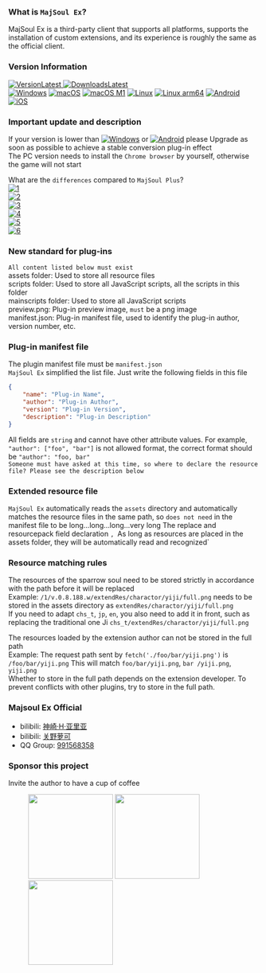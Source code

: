 ### What is `MajSoul Ex`?

MajSoul Ex is a third-party client that supports all platforms, supports the installation of custom extensions, and its experience is roughly the same as the official client.

### Version Information

[![VersionLatest](https://img.shields.io/github/release/moxcomic/majsoul-ex) ![DownloadsLatest](https://img.shields.io/github/downloads/moxcomic/majsoul-ex/latest/total)](https://github.com/moxcomic/majsoul-ex/releases/latest)  
[![Windows](https://img.shields.io/badge/Windows-1.0.42-ff69b4)](https://github.com/moxcomic/majsoul-ex/releases/latest) [![macOS](https://img.shields.io/badge/macOS-1.0.42-ff69b4)](https://github.com/moxcomic/majsoul-ex/releases/latest) [![macOS M1](https://img.shields.io/badge/macOS%20M1-1.0.42-ff69b4)](https://github.com/moxcomic/majsoul-ex/releases/latest) [![Linux](https://img.shields.io/badge/Linux-1.0.42-ff69b4)](https://github.com/moxcomic/majsoul-ex/releases/latest) [![Linux arm64](https://img.shields.io/badge/Linux%20arm64-1.0.42-ff69b4)](https://github.com/moxcomic/majsoul-ex/releases/latest) [![Android](https://img.shields.io/badge/Android-1.2.5-ff69b4)](https://github.com/moxcomic/majsoul-ex/releases/latest) [![iOS](https://img.shields.io/badge/iOS-3.2.0-ff69b4)](https://github.com/moxcomic/majsoul-ex/releases/latest)

### Important update and description

If your version is lower than [![Windows](https://img.shields.io/badge/Windows-1.0.33-ff69b4)](https://github.com/moxcomic/majsoul-ex/releases/latest) or [![Android](https://img.shields.io/badge/Android-1.2.2-ff69b4)](https://github.com/moxcomic/majsoul-ex/releases/latest) please Upgrade as soon as possible to achieve a stable conversion plug-in effect  
The PC version needs to install the `Chrome browser` by yourself, otherwise the game will not start

What are the `differences` compared to `MajSoul Plus`?  
[![1](https://img.shields.io/static/v1?label=New%20Concept&message=New%20concept,no%20longer%20distinguish%20mspe/mspm/mspr&color=ff69b4)](https://github.com/moxcomic/majsoul-ex/releases/latest)  
[![2](https://img.shields.io/static/v1?label=New%20Extension&message=More%20intuitive%20development,%20convenient%20for%20developers%20and%20users&color=ff69b4)](https://github.com/moxcomic/majsoul-ex/releases/latest)  
[![3](https://img.shields.io/static/v1?label=Faster%20Speed&message=New%20technology%20optimizes%20the%20loading%20speed,%20which%20is%20much%20faster%20than%20Majsoul%20Plus&color=ff69b4)](https://github.com/moxcomic/majsoul-ex/releases/latest)  
[![4](https://img.shields.io/static/v1?label=Better%20Performance&message=The%20software%20developed%20by%20Go%20and%20C%20far%20surpasses%20Majsoul%20Plus%20in%20performance%20and%20efficiency&color=ff69b4)](https://github.com/moxcomic/majsoul-ex/releases/latest)  
[![5](<https://img.shields.io/static/v1?label=New%20Kernel&message=The%20new%20mechanism%20can%20use%20the%20latest%20Chromium%2090%20kernel%20(Majsoul%20Plus%20uses%2078%20kernel)&color=ff69b4>)](https://github.com/moxcomic/majsoul-ex/releases/latest)  
[![6](https://img.shields.io/static/v1?label=Less%20Lag&message=The%20software%20developed%20by%20Go%20and%20C%20occupies%20less%20memory%20than%20Majsoul%20Plus%20developed%20by%20Electron.&color=ff69b4)](https://github.com/moxcomic/majsoul-ex/releases/latest)

### New standard for plug-ins

`All content listed below must exist`  
assets folder: Used to store all resource files  
scripts folder: Used to store all JavaScript scripts, all the scripts in this folder  
mainscripts folder: Used to store all JavaScript scripts  
preview.png: Plug-in preview image, `must` be a png image  
manifest.json: Plug-in manifest file, used to identify the plug-in author, version number, etc.

### Plug-in manifest file

The plugin manifest file must be `manifest.json`  
`MajSoul Ex` simplified the list file. Just write the following fields in this file

```JSON
{
    "name": "Plug-in Name",
    "author": "Plug-in Author",
    "version": "Plug-in Version",
    "description": "Plug-in Description"
}
```

All fields are `string` and cannot have other attribute values. For example, `"author": ["foo", "bar"]` is not allowed format, the correct format should be `"author": "foo, bar" `  
`Someone must have asked at this time, so where to declare the resource file? Please see the description below`

### Extended resource file

`MajSoul Ex` automatically reads the `assets` directory and automatically matches the resource files in the same path, so `does not need` in the manifest file to be long...long...long...very long The replace and resourcepack field declaration `, `As long as resources are placed in the assets folder, they will be automatically read and recognized`

### Resource matching rules

The resources of the sparrow soul need to be stored strictly in accordance with the path before it will be replaced  
Example: `/1/v.0.8.188.w/extendRes/charactor/yiji/full.png` needs to be stored in the assets directory as `extendRes/charactor/yiji/full.png`  
If you need to adapt `chs_t`, `jp`, `en`, you also need to add it in front, such as replacing the traditional one Ji `chs_t/extendRes/charactor/yiji/full.png`

The resources loaded by the extension author can not be stored in the full path  
Example: The request path sent by `fetch('./foo/bar/yiji.png')` is `/foo/bar/yiji.png` This will match `foo/bar/yiji.png`, `bar /yiji.png`, `yiji.png`  
Whether to store in the full path depends on the extension developer. To prevent conflicts with other plugins, try to store in the full path.

### Majsoul Ex Official

- bilibili: [神崎·H·亚里亚](https://space.bilibili.com/898411/)
- bilibili: [关野萝可](https://space.bilibili.com/612462792/)
- QQ Group: [991568358](https://jq.qq.com/?_wv=1027&k=3gaKRwqg)

### Sponsor this project

Invite the author to have a cup of coffee

<figure class="third">
    <img src="https://moxcomic.github.io/wechat.png" width=170>
    <img src="https://moxcomic.github.io/alipay.png" width=170>
    <img src="https://moxcomic.github.io/qq.png" width=170>
</figure>
